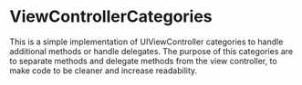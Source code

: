 ViewControllerCategories
========================

This is a simple implementation of UIViewController categories to handle additional methods or handle delegates.
The purpose of this categories are to separate methods and delegate methods from the view controller, to make code to be cleaner and increase readability.
